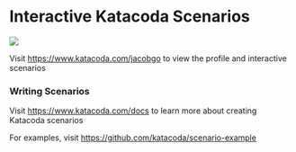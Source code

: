 # Interactive Katacoda Scenarios

[![](http://shields.katacoda.com/katacoda/jacobgo/count.svg)](https://www.katacoda.com/jacobgo "Get your profile on Katacoda.com")

Visit https://www.katacoda.com/jacobgo to view the profile and interactive scenarios

### Writing Scenarios
Visit https://www.katacoda.com/docs to learn more about creating Katacoda scenarios

For examples, visit https://github.com/katacoda/scenario-example
